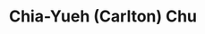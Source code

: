 ---
title: "Chia-Yueh (Carlton) Chu"
presenter_id: chia-yueh_chu
permalink: /member_full_presentations/chia-yueh_chu
layout: member_all_presentations
---